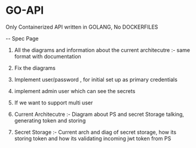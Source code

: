 # GO-API
Only Containerized API written in GOLANG, No DOCKERFILES 

-- Spec Page

1. All the diagrams and information about the current architecutre :- same format with documentation

2. Fix the diagrams 
3. Implement user/password , for initial set up as primary credentials 
4. implement admin user which can see the secrets 
5. If we want to support multi user


1. Current Architecutre :- Diagram about PS and secret Storage talking, generating token and storing 
2. Secret Storage :- Current arch and diag of secret storage, how its storing token and how its validating incoming jwt token from PS 
	



